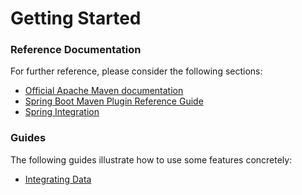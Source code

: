 # Getting Started

### Reference Documentation
For further reference, please consider the following sections:

* [Official Apache Maven documentation](https://maven.apache.org/guides/index.html)
* [Spring Boot Maven Plugin Reference Guide](https://docs.spring.io/spring-boot/docs/2.2.5.RELEASE/maven-plugin/)
* [Spring Integration](https://docs.spring.io/spring-boot/docs/2.2.5.RELEASE/reference/htmlsingle/#boot-features-integration)

### Guides
The following guides illustrate how to use some features concretely:

* [Integrating Data](https://spring.io/guides/gs/integration/)

